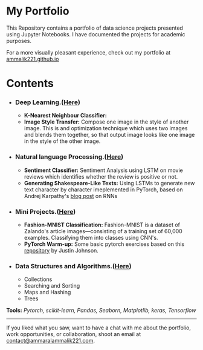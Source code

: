 # My Portfolio
This Repository contains a portfolio of data science projects presented using Jupyter Notebooks. I have documented the projects for academic purposes.

For a more visually pleasant experience, check out my portfolio at [ammalik221.github.io](https://ammalik221.github.io/ammar-portfolio/)

# Contents

- ### Deep Learning.([Here]())
  <!--- **Finding nuclei in images:** A computer model that can identify a range of nuclei across varied conditions for Data Science Bowl 2018 hosted by Kaggle.
  - **TGS Salt Identification Challenge:** Keras based Unet implementation with ResNet Encoder.
  - **Bio-medical Image Segmentation:** A comparision of U-Net and U-Net++ model by using them for [segmenting OCT images(DME)](https://www.kaggle.com/paultimothymooney/chiu-2015).
  - **RSNA Pneumonia Detection Challenge:** The algorithm needs to automatically locate lung opacities on chest radiographs.-->
  - **K-Nearest Neighbour Classifier:** 
  - **Image Style Transfer:** Compose one image in the style of another image. This is and optimization technique which uses two images and blends them together, so that output image looks like one image in the style of the other image.
   
<!--- ### Machine Learning.([Here]())
  - **Titanic Dataset:** Exploratory Analysis of the passengers on board RMS Titanic using Pandas and Seaborn visualisations.
  - **Movie Recommender System:** A basic recommender system with Python and pandas.
  - **Stock Price Prediction:** Analysis of technology stocks including change in price over time, daily returns, and stock behaviour prediction.
  - **Iris Dataset:** Classifying flowers based on different types of features using a Random Forest Generator.-->

- ### Natural language Processing.([Here]())
  - **Sentiment Classifier:** Sentiment Analysis using LSTM on movie reviews which identifies whether the review is positive or not.
  - **Generating Shakespeare-Like Texts:** Using LSTMs to generate new text character by character imeplemented in PyTorch, based on Andrej Karpathy's [blog post](http://karpathy.github.io/2015/05/21/rnn-effectiveness/) on RNNs
  
- ### Mini Projects.([Here]())
  <!--- **Dogs vs Cats Prediction Problem:** Designing and implementing a classifier which learns to differentiate between Dogs and Cats using image embeddings obtained from a pretrained network (VGG16).
  - **Digit Recognizer:** Designing and implementing a CNN model that can identify digits by MNIST data.
  - **Generate new handwritten digits:** Using a Variational Autoencoder to generate new handwritten digits.
  - **Data Analysis Techniques:** A Jupyter notebook containing data analysis techniques using Pandas and Seaborn library.
  - **Data Augmentation Techniques:** Different Image Augmentation techniques using a custom data generator.-->
  - **Fashion-MNIST Classification:** Fashion-MNIST is a dataset of Zalando's article images—consisting of a training set of 60,000 examples. Classifying them into classes using CNN's.
  - **PyTorch Warm-up:** Some basic pytorch exercises based on this [repository](https://github.com/jcjohnson/pytorch-examples#warm-up-numpy) by Justin Johnson.
  
- ### Data Structures and Algorithms.([Here](https://github.com/ammalik221/Python-Data-Structures))
  - Collections
  - Searching and Sorting
  - Maps and Hashing
  - Trees
  <!--- Graphs
  - Miscellaneous-->

**Tools:**  _Pytorch, scikit-learn, Pandas, Seaborn, Matplotlib, keras, Tensorflow_

<hr/>

If you liked what you saw, want to have a chat with me about the portfolio, work opportunities, or collaboration, shoot an email at contact@ammaralammalik221.com.

